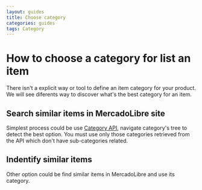 ```yaml
---
layout: guides
title: Choose category
categories: guides
tags: Category
---
```



# How to choose a category for list an item

There isn't a explicit way or tool to define an item category for your product. We will see diferents way to discover what's the best category for an item.

## Search similar items in MercadoLibre site

Simplest process could be use [Category API](/category-introduction), navigate category's tree to detect the best option. You must use only those categories retrieved from the API which don't have sub-categories related.

## Indentify similar items

Other option could be find similar items in MercadoLibre and use its category. 


